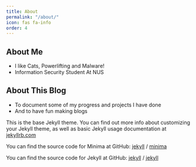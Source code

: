 ```yaml
---
title: About
permalink: "/about/"
icon: fas fa-info
order: 4
---
```


## About Me
* I like Cats, Powerlifting and Malware!
* Information Security Student At NUS


## About This Blog
* To document some of my progress and projects I have done
* And to have fun making blogs


This is the base Jekyll theme. You can find out more info about customizing your Jekyll theme, as well as basic Jekyll usage documentation at [jekyllrb.com](https://jekyllrb.com/)

You can find the source code for Minima at GitHub:
[jekyll][jekyll-organization] /
[minima](https://github.com/jekyll/minima)

You can find the source code for Jekyll at GitHub:
[jekyll][jekyll-organization] /
[jekyll](https://github.com/jekyll/jekyll)


[jekyll-organization]: https://github.com/jekyll
